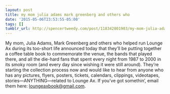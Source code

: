 ```yaml
---
layout: post
title: my mom julia adams mark greenberg and others who
date: '2015-05-06T23:53:55-05:00'
tags: []
tumblr_url: http://spencertweedy.com/post/118342801903/my-mom-julia-adams-mark-greenberg-and-others-who
---
```

My mom, Julia Adams, Mark Greenberg and others who helped run Lounge Ax during its too-short life announced today that they’ll be putting together a coffee table book to commemorate the venue, the bands that played there, and all the die-hard fans that spent every night from 1987 to 2000 in its smoky room (and every day since wishing it were still around). They’re starting the collection process now and would like to hear from anyone who has any pictures, flyers, posters, tickets, calendars, clippings, videotapes, stories—ANYTHING—related to Lounge Ax. If you’ve got somethin’, email them here: loungeaxbook@gmail.com.
